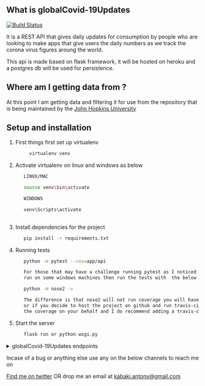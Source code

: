 ## What is  globalCovid-19Updates

[![Build Status](https://travis-ci.org/KabakiAntony/globalCovid-19Updates.svg?branch=develop)](https://travis-ci.org/KabakiAntony/globalCovid-19Updates)

It is a REST API that gives daily updates for consumption by people who 
are looking to make apps that give users the daily numbers as we 
track the corona virus figures aroung the world.

This api is made based on flask framework, it will be hosted on heroku and a postgres db
will be used for persistence.

## Where am I getting data from ?

At this point I am getting data and filtering it for use from 
the repository that is being maintained by the [John Hopkins University](https://github.com/CSSEGISandData/COVID-19)


## Setup and installation

1. First things first set up virtualenv
      ```bash
           virtualenv venv
      ```      
2. Activate virtualenv on linux and windows  as below
      ```bash
         LINUX/MAC

         source venv\bin\activate

         WINDOWS

         venv\Scripts\activate
         
      ```
3. Install dependencies for the project
      ```bash
         pip install -r requirements.txt
      ```
4. Running tests
      ```bash
         python -m pytest --cov=app/api

         For those that may have a challenge running pytest as I noticed there is a bug getting pytest to 
         run on some windows machines then run the tests with  the below command. 

         python -m nose2 -v 

         The difference is that nose2 will not run coverage you will have to invoke coverage on your own,
         or if you decide to host the project on github and run travis-ci in the background then it will run 
         the coverage on your behalf and I do recommend adding a travis-ci webhook to this project.
      ```
5. Start the server
      ```bash
         flask run or python wsgi.py 
      ```
<details>
      <summary>globalCovid-19Updates endpoints</summary>
      Right now there is no endpoint that is ready but they will go here when done.

      
</details>

Incase of a bug or anything else use any on the below channels to reach me on

[Find me on twitter](https://twitter.com/kabakikiarie) OR  drop me an email at kabaki.antony@gmail.com
